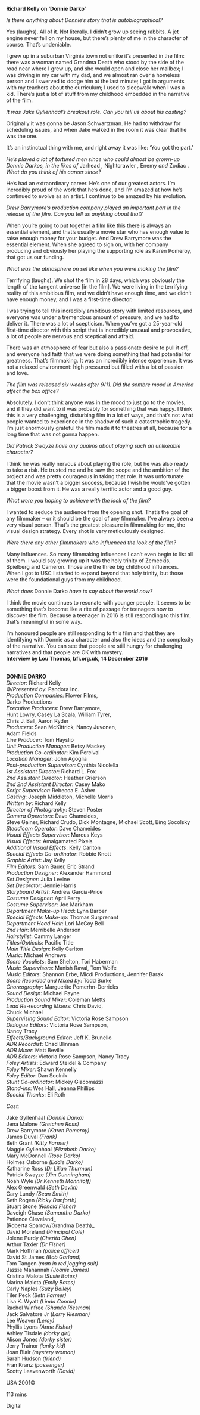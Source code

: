 
**Richard Kelly on ‘Donnie Darko’**

_Is there anything about Donnie’s story that is autobiographical?_

Yes (laughs). All of it. Not literally. I didn’t grow up seeing rabbits. A jet engine never fell on my house, but there’s plenty of me in the character of course. That’s undeniable.

I grew up in a suburban Virginia town not unlike it’s presented in the film: there was a woman named Grandma Death who stood by the side of the road near where I grew up, and she would open and close her mailbox; I was driving in my car with my dad, and we almost ran over a homeless person and I swerved to dodge him at the last minute; I got in arguments with my teachers about the curriculum; I used to sleepwalk when I was a kid. There’s just a lot of stuff from my childhood embedded in the narrative of the film.

_It was Jake Gyllenhaal’s breakout role. Can you tell us about his casting?_

Originally it was gonna be Jason Schwartzman. He had to withdraw for scheduling issues, and when Jake walked in the room it was clear that he was the one.

It’s an instinctual thing with me, and right away it was like: ‘You got the part.’

_He’s played a lot of tortured men since who could almost be grown-up Donnie Darkos, in the likes of_ Jarhead _,_ Nightcrawler _,_ Enemy _and_ Zodiac _. What do you think of his career since?_

He’s had an extraordinary career. He’s one of our greatest actors. I’m incredibly proud of the work that he’s done, and I’m amazed at how he’s continued to evolve as an artist. I continue to be amazed by his evolution.

_Drew Barrymore’s production company played an important part in the release of the film. Can you tell us anything about that?_

When you’re going to put together a film like this there is always an essential element, and that’s usually a movie star who has enough value to raise enough money for your budget. And Drew Barrymore was the essential element. When she agreed to sign on, with her company producing and obviously her playing the supporting role as Karen Pomeroy, that got us our funding.

_What was the atmosphere on set like when you were making the film?_

Terrifying (laughs). We shot the film in 28 days, which was obviously the length of the tangent universe [in the film]. We were living in the terrifying reality of this ambitious film, and we didn’t have enough time, and we didn’t have enough money, and I was a first-time director.

I was trying to tell this incredibly ambitious story with limited resources, and everyone was under a tremendous amount of pressure, and we had to deliver it. There was a lot of scepticism. When you’ve got a 25-year-old first-time director with this script that is incredibly unusual and provocative, a lot of people are nervous and sceptical and afraid.

There was an atmosphere of fear but also a passionate desire to pull it off, and everyone had faith that we were doing something that had potential for greatness. That’s filmmaking. It was an incredibly intense experience. It was not a relaxed environment: high pressured but filled with a lot of passion  
and love.

_The film was released six weeks after 9/11. Did the sombre mood in America affect the box office?_

Absolutely. I don’t think anyone was in the mood to just go to the movies, and if they did want to it was probably for something that was happy. I think this is a very challenging, disturbing film in a lot of ways, and that’s not what people wanted to experience in the shadow of such a catastrophic tragedy. I’m just enormously grateful the film made it to theatres at all, because for a long time that was not gonna happen.

_Did Patrick Swayze have any qualms about playing such an unlikeable character?_

I think he was really nervous about playing the role, but he was also ready to take a risk. He trusted me and he saw the scope and the ambition of the project and was pretty courageous in taking that role. It was unfortunate that the movie wasn’t a bigger success, because I wish he would’ve gotten a bigger boost from it. He was a really terrific actor and a good guy.

_What were you hoping to achieve with the look of the film?_

I wanted to seduce the audience from the opening shot. That’s the goal of any filmmaker – or it should be the goal of any filmmaker. I’ve always been a very visual person. That’s the greatest pleasure in filmmaking for me, the visual design strategy. Every shot is very meticulously designed.

_Were there any other filmmakers who influenced the look of the film?_

Many influences. So many filmmaking influences I can’t even begin to list all of them. I would say growing up it was the holy trinity of Zemeckis, Spielberg and Cameron. Those are the three big childhood influences. When I got to USC I started to expand beyond that holy trinity, but those were the foundational guys from my childhood.

_What does_ Donnie Darko _have to say about the world now?_

I think the movie continues to resonate with younger people. It seems to be something that’s become like a rite of passage for teenagers now to discover the film. Because a teenager in 2016 is still responding to this film, that’s meaningful in some way.

I’m honoured people are still responding to this film and that they are identifying with Donnie as a character and also the ideas and the complexity of the narrative. You can see that people are still hungry for challenging narratives and that people are OK with mystery.  
**Interview by Lou Thomas, bfi.org.uk, 14 December 2016**
<br><br>

**DONNIE DARKO**  
_Director_: Richard Kelly  
©_/Presented by_: Pandora Inc.  
_Production Companies_: Flower Films,  
Darko Productions  
_Executive Producers_: Drew Barrymore,  
Hunt Lowry, Casey La Scala, William Tyrer,  
Chris J. Ball, Aaron Ryder  
_Producers_: Sean McKittrick, Nancy Juvonen,  
Adam Fields  
_Line Producer_: Tom Hayslip  
_Unit Production Manager_: Betsy Mackey  
_Production Co-ordinator_: Kim Percival  
_Location Manager_: John Agoglia  
_Post-production Supervisor_: Cynthia Nicolella  
_1st Assistant Director_: Richard L. Fox  
_2nd Assistant Director_: Heather Grierson  
_2nd 2nd Assistant Director_: Casey Mako  
_Script Supervisor_: Rebecca E. Asher  
_Casting_: Joseph Middleton, Michelle Morris  
_Written by_: Richard Kelly  
_Director of Photography_: Steven Poster  
_Camera Operators_: Dave Chameides,  
Steve Gainer, Richard Crudo, Dick Montagne, Michael Scott, Bing Socolsky  
_Steadicam Operator_: Dave Chameides  
_Visual Effects Supervisor_: Marcus Keys  
_Visual Effects_: Amalgamated Pixels  
_Additional Visual Effects_: Kelly Carlton  
_Special Effects Co-ordinator_: Robbie Knott  
_Graphic Artist_: Jay Kelly  
_Film Editors_: Sam Bauer, Eric Strand  
_Production Designer_: Alexander Hammond  
_Set Designer_: Julia Levine  
_Set Decorator_: Jennie Harris  
_Storyboard Artist_: Andrew Garcia-Price  
_Costume Designer_: April Ferry  
_Costume Supervisor_: Joe Markham  
_Department Make-up Head_: Lynn Barber  
_Special Effects Make-up_: Thomas Surprenant  
_Department Head Hair_: Lori McCoy Bell  
_2nd Hair_: Merribelle Anderson  
_Hairstylist_: Cammy Langer  
_Titles/Opticals_: Pacific Title  
_Main Title Design_: Kelly Carlton  
_Music_: Michael Andrews  
_Score Vocalists_: Sam Shelton, Tori Haberman  
_Music Supervisors_: Manish Raval, Tom Wolfe  
_Music Editors_: Shannon Erbe, Micdi Productions, Jennifer Barak  
_Score Recorded and Mixed by_: Todd Burke  
_Choreography_: Marguerite Pomerhn-Derricks  
_Sound Design_: Michael Payne  
_Production Sound Mixer_: Coleman Metts  
_Lead Re-recording Mixers_: Chris David,  
Chuck Michael  
_Supervising Sound Editor_: Victoria Rose Sampson  
_Dialogue Editors_: Victoria Rose Sampson,  
Nancy Tracy  
_Effects/Background Editor_: Jeff K. Brunello  
_ADR Recordist_: Chad Blinman  
_ADR Mixer_: Matt Beville  
_ADR Editors_: Victoria Rose Sampson, Nancy Tracy  
_Foley Artists_: Edward Steidel & Company  
_Foley Mixer_: Shawn Kennelly  
_Foley Editor_: Dan Scolnik  
_Stunt Co-ordinator_: Mickey Giacomazzi  
_Stand-ins_: Wes Hall, Jeanna Phillips  
_Special Thanks_: Eli Roth

_Cast:_

Jake Gyllenhaal _(Donnie Darko)_  
Jena Malone _(Gretchen Ross)_  
Drew Barrymore _(Karen Pomeroy)_  
James Duval _(Frank)_  
Beth Grant _(Kitty Farmer)_  
Maggie Gyllenhaal _(Elizabeth Darko)_  
Mary McDonnell _(Rose Darko)_  
Holmes Osborne _(Eddie Darko)_  
Katharine Ross _(Dr Lilian Thurman)_  
Patrick Swayze _(Jim Cunningham)_  
Noah Wyle _(Dr Kenneth Monnitoff)_  
Alex Greenwald _(Seth Devlin)_  
Gary Lundy _(Sean Smith)_  
Seth Rogen _(Ricky Danforth)_  
Stuart Stone _(Ronald Fisher)_  
Daveigh Chase _(Samantha Darko)_  
Patience Cleveland_  
(Roberta Sparrow/Grandma Death)_  
David Moreland _(Principal Cole)_  
Jolene Purdy _(Cherita Chen)_  
Arthur Taxier _(Dr Fisher)_  
Mark Hoffman _(police officer)_  
David St James _(Bob Garland)_  
Tom Tangen _(man in red jogging suit)_  
Jazzie Mahannah _(Joanie James)_  
Kristina Malota _(Susie Bates)_  
Marina Malota _(Emily Bates)_  
Carly Naples _(Suzy Bailey)_  
Tiler Peck _(Beth Farmer)_  
Lisa K. Wyatt _(Linda Connie)_  
Rachel Winfree _(Shanda Riesman)_  
Jack Salvatore Jr _(Larry Riesman)_  
Lee Weaver _(Leroy)_  
Phyllis Lyons _(Anne Fisher)_  
Ashley Tisdale _(dorky girl)_  
Alison Jones _(dorky sister)_  
Jerry Trainor _(lanky kid)_  
Joan Blair _(mystery woman)_  
Sarah Hudson _(friend)_  
Fran Kranz _(passenger)_  
Scotty Leavenworth _(David)_

USA 2001©

113 mins

Digital
<!--stackedit_data:
eyJoaXN0b3J5IjpbLTk4MTg5MDkxXX0=
-->